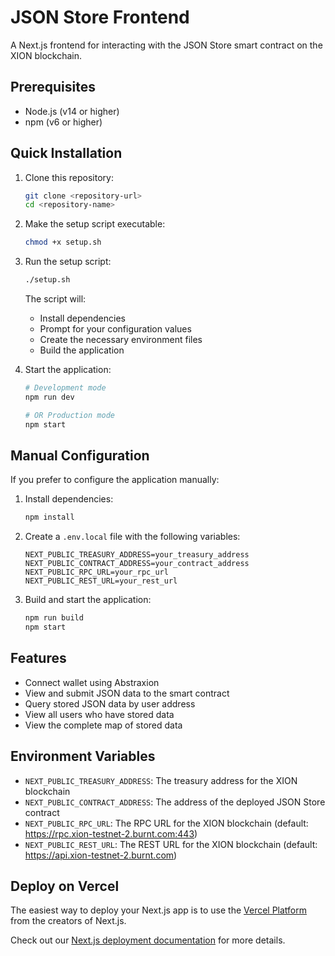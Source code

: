 # JSON Store Frontend

A Next.js frontend for interacting with the JSON Store smart contract on the XION blockchain.

## Prerequisites

- Node.js (v14 or higher)
- npm (v6 or higher)

## Quick Installation

1. Clone this repository:
   ```bash
   git clone <repository-url>
   cd <repository-name>
   ```

2. Make the setup script executable:
   ```bash
   chmod +x setup.sh
   ```

3. Run the setup script:
   ```bash
   ./setup.sh
   ```

   The script will:
   - Install dependencies
   - Prompt for your configuration values
   - Create the necessary environment files
   - Build the application

4. Start the application:
   ```bash
   # Development mode
   npm run dev
   
   # OR Production mode
   npm start
   ```

## Manual Configuration

If you prefer to configure the application manually:

1. Install dependencies:
   ```bash
   npm install
   ```

2. Create a `.env.local` file with the following variables:
   ```
   NEXT_PUBLIC_TREASURY_ADDRESS=your_treasury_address
   NEXT_PUBLIC_CONTRACT_ADDRESS=your_contract_address
   NEXT_PUBLIC_RPC_URL=your_rpc_url
   NEXT_PUBLIC_REST_URL=your_rest_url
   ```

3. Build and start the application:
   ```bash
   npm run build
   npm start
   ```

## Features

- Connect wallet using Abstraxion
- View and submit JSON data to the smart contract
- Query stored JSON data by user address
- View all users who have stored data
- View the complete map of stored data

## Environment Variables

- `NEXT_PUBLIC_TREASURY_ADDRESS`: The treasury address for the XION blockchain
- `NEXT_PUBLIC_CONTRACT_ADDRESS`: The address of the deployed JSON Store contract
- `NEXT_PUBLIC_RPC_URL`: The RPC URL for the XION blockchain (default: https://rpc.xion-testnet-2.burnt.com:443)
- `NEXT_PUBLIC_REST_URL`: The REST URL for the XION blockchain (default: https://api.xion-testnet-2.burnt.com)

## Deploy on Vercel

The easiest way to deploy your Next.js app is to use the [Vercel Platform](https://vercel.com/new?utm_medium=default-template&filter=next.js&utm_source=create-next-app&utm_campaign=create-next-app-readme) from the creators of Next.js.

Check out our [Next.js deployment documentation](https://nextjs.org/docs/deployment) for more details.
